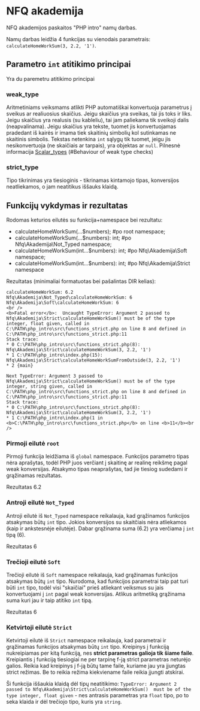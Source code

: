 # NFQ akademija
NFQ akademijos paskaitos "PHP intro" namų darbas.

Namų darbas leidžia 4 funkcijas su vienodais parametrais:
<code>calculateHomeWorkSum(3, 2.2, '1')</code>.

## Parametro `int` atitikimo principai 
Yra du paremetru atitikimo principai
### weak_type
Aritmetiniams veiksmams atlikti PHP automatiškai konvertuoja parametrus į sveikus ar 
realiuosius skaičius. Jeigu skaičius yra sveikas, tai jis toks ir liks. Jeigu skaičius yra 
realusis (su kableliu), tai jam paliekama tik sveikoji dalis (neapvalinama). Jeigu skaičius
yra tekste, tuomet jis konvertuojamas pradedant iš kairės ir imama tiek skaitinių 
simbolių kol sutinkamas ne skaitinis simbolis. Tekstas netenkina `int` sąlygų tik
tuomet, jeigu jis nesikonvertuoja (ne skaičiais ar tarpais), yra objektas ar `null`.
Pilnesnė informacija [Scalar_types](https://wiki.php.net/rfc/scalar_type_hints_v5) 
(#Behaviour of weak type checks)

### strict_type
Tipo tikrinimas yra tiesioginis - tikrinamas kintamojo tipas, konversijos 
neatliekamos, o jam neatitikus iššauks klaidą.

## Funkcijų vykdymas ir rezultatas
Rodomas keturios eilutės su funkcija+namespace bei rezultatu:
* calculateHomeWorkSum(…$numbers); #po root namespace;
* calculateHomeWorkSum(…$numbers): int; #po Nfq\Akademija\Not_Typed namespace;
* calculateHomeWorkSum(int…$numbers): int; #po Nfq\Akademija\Soft namespace;
* calculateHomeWorkSum(int…$numbers): int; #po Nfq\Akademija\Strict namespace

Rezultatas (minimaliai formatuotas bei pašalintas DIR kelias):
```
calculateHomeWorkSum: 6.2
Nfq\Akademija\Not_Typed\calculateHomeWorkSum: 6
Nfq\Akademija\Soft\calculateHomeWorkSum: 6
<br />
<b>Fatal error</b>:  Uncaught TypeError: Argument 2 passed to Nfq\Akademija\Strict\calculateHomeWorkSum() must be of the type integer, float given, called in C:\PATH\php_intro\src\functions_strict.php on line 8 and defined in C:\PATH\php_intro\src\functions_strict.php:11
Stack trace:
* 0 C:\PATH\php_intro\src\functions_strict.php(8): Nfq\Akademija\Strict\calculateHomeWorkSum(3, 2.2, '1')
* 1 C:\PATH\php_intro\index.php(15): Nfq\Akademija\Strict\calculateHomeWorkSumFromOutside(3, 2.2, '1')
* 2 {main}

Next TypeError: Argument 3 passed to Nfq\Akademija\Strict\calculateHomeWorkSum() must be of the type integer, string given, called in C:\PATH\php_intro\src\functions_strict.php on line 8 and defined in C:\PATH\php_intro\src\functions_strict.php:11
Stack trace:
* 0 C:\PATH\php_intro\src\functions_strict.php(8): Nfq\Akademija\Strict\calculateHomeWorkSum(3, 2.2, '1')
* 1 C:\PATH\php_intro\index.php(1 in <b>C:\PATH\php_intro\src\functions_strict.php</b> on line <b>11</b><br />
```

### Pirmoji eilutė `root`
Pirmoji funkcija leidžiama iš `global` namespace. Funkcijos parametro tipas nėra 
aprašytas, todėl PHP juos verčiant į 
skaitinę ar realinę reikšmę pagal weak konversijas. Atsakymo tipas neaprašytas, tad jie tiesiog sudedami 
ir grąžinamas rezultatas.

Rezultatas 6.2

### Antroji eilutė `Not_Typed`
Antroji eilutė iš `Not_Typed` namespace reikalauja, kad grąžinamos funkcijos atsakymas
būtų `int` tipo. Jokios konversijos su skaitčiais nėra atliekamos (kaip ir ankstesnėje 
eilutėje). Dabar grąžinama suma (6.2) yra verčiama į `int` tipą (6).

Rezultatas 6

### Trečioji eilutė `Soft`
Trečioji eilutė iš `Soft` namespace reikalauja, kad grąžinamas funkcijos atsakymas
būtų `int` tipo. Nurodoma, kad funkcijos parametrai taip pat turi būti `int` tipo, todėl visi 
"skaičiai" prieš atliekant veiksmus su jais konvertuojami į `int` pagal weak konversijas. 
Atlikus aritmetiką grąžinama suma kuri jau ir taip atitiko `int` tipą.

Rezultatas 6

### Ketvirtoji eilutė `Strict`
Ketvirtoji eilutė iš `Strict` namespace reikalauja, kad parametrai ir grąžinamas 
funkcijos atsakymas būtų `int` tipo. 
Kreipinys į funkciją nukreipiamas per kitą funkciją, nes <b>strict parametras
galioja tik šiame faile</b>. Kreipiantis į funkciją tiesiogiai ne per tarpinę f-ją strict
parametras neturėjo galios. Reikia kad kreipinys į f-ją būtų tame faile, kuriame jau yra įjungtas strict režimas. 
Be to reikia režima kiekviename faile reikia įjungti atskirai.

Ši funkcija iššaukia klaidą dėl tipų neatitikimo: `TypeError: Argument 2 passed to Nfq\Akademija\Strict\calculateHomeWorkSum() 
must be of the type integer, float given` - nes antrasis parametras yra `float` tipo, po to seka klaida ir dėl trečiojo tipo, kuris yra `string`.
